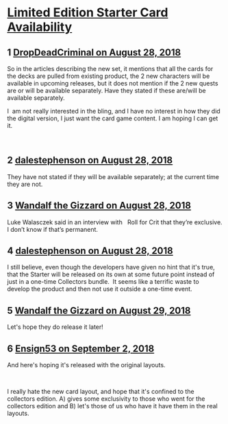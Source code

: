 # [Limited Edition Starter Card Availability](https://community.fantasyflightgames.com/topic/281715-limited-edition-starter-card-availability/)

## 1 [DropDeadCriminal on August 28, 2018](https://community.fantasyflightgames.com/topic/281715-limited-edition-starter-card-availability/?do=findComment&comment=3453748)

So in the articles describing the new set, it mentions that all the cards for the decks are pulled from existing product, the 2 new characters will be available in upcoming releases, but it does not mention if the 2 new quests are or will be available separately. Have they stated if these are/will be available separately. 

I  am not really interested in the bling, and I have no interest in how they did the digital version, I just want the card game content. I am hoping I can get it. 

 

## 2 [dalestephenson on August 28, 2018](https://community.fantasyflightgames.com/topic/281715-limited-edition-starter-card-availability/?do=findComment&comment=3453750)

They have not stated if they will be available separately; at the current time they are not.

## 3 [Wandalf the Gizzard on August 28, 2018](https://community.fantasyflightgames.com/topic/281715-limited-edition-starter-card-availability/?do=findComment&comment=3453828)

Luke Walasczek said in an interview with   Roll for Crit that they’re exclusive. I don’t know if that’s permanent.

## 4 [dalestephenson on August 28, 2018](https://community.fantasyflightgames.com/topic/281715-limited-edition-starter-card-availability/?do=findComment&comment=3453939)

I still believe, even though the developers have given no hint that it's true, that the Starter will be released on its own at some future point instead of just in a one-time Collectors bundle.  It seems like a terrific waste to develop the product and then not use it outside a one-time event.

## 5 [Wandalf the Gizzard on August 29, 2018](https://community.fantasyflightgames.com/topic/281715-limited-edition-starter-card-availability/?do=findComment&comment=3454147)

Let's hope they do release it later!

## 6 [Ensign53 on September 2, 2018](https://community.fantasyflightgames.com/topic/281715-limited-edition-starter-card-availability/?do=findComment&comment=3458400)

And here's hoping it's released with the original layouts. 

 

I really hate the new card layout, and hope that it's confined to the collectors edition. A) gives some exclusivity to those who went for the collectors edition and B) let's those of us who have it have them in the real layouts.

